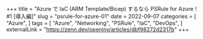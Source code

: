 +++
title = "Azure で IaC (ARM Template/Bicep) するなら PSRule for Azure！#1 [導入編]"
slug = "psrule-for-azure-01"
date = 2022-09-07
categories = [
    "Azure",
]
tags = [
    "Azure",
    "Networking",
    "PSRule",
    "IaC",
    "DevOps",
]
externalLink = "https://zenn.dev/openjny/articles/dbf98272d2317b"
+++
